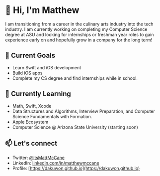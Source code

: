 # 👋 Hi, I'm Matthew
I am transitioning from a career in the culinary arts industry into the tech industry. I am currently working on completing my Computer Science degree at ASU and looking for internships or freshman year roles to gain experience early on and hopefully grow in a company for the long term!  

## 🔭 Current Goals
- Learn Swift and iOS development
- Build iOS apps
- Complete my CS degree and find internships while in school.

## 🌱 Currently Learning
- Math, Swift, Xcode 
- Data Structures and Algorithms, Interview Preparation, and Computer Science Fundamentals with Formation.
- Apple Ecosystem
- Computer Science @ Arizona State University (starting soon)

## 📫 Let's connect
- Twitter: [@itsMattMcCane](https://x.com/itsmattmccane)
- LinkedIn: [linkedin.com/in/matthewmccane](https://linkedin.com/in/matthewmccane)
- Profile: [https://dakuwon.github.io](https://dakuwon.github.io)



